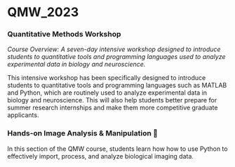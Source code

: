 # QMW_2023

### Quantitative Methods Workshop
<i>Course Overview: A seven-day intensive workshop designed to introduce students to quantitative tools and programming languages used to analyze experimental data in biology and neuroscience. </i>

This intensive workshop has been specifically designed to introduce students to quantitative tools and programming languages such as MATLAB and Python, which are routinely used to analyze experimental data in biology and neuroscience. This will also help students better prepare for summer research internships and make them more competitive graduate applicants.

### Hands-on Image Analysis & Manipulation 🔬

In this section of the QMW course, students learn how how to use Python to effectively import, process, and analyze biological imaging data.
